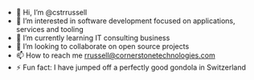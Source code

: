 - 👋 Hi, I’m @cstrrussell
- 👀 I’m interested in software development focused on applications, services and tooling
- 🌱 I’m currently learning IT consulting business
- 💞️ I’m looking to collaborate on open source projects
- 📫 How to reach me rrussell@cornerstonetechnologies.com
- ⚡ Fun fact: I have jumped off a perfectly good gondola in Switzerland

<!---
cstrrussell/cstrrussell is a ✨ special ✨ repository because its `README.md` (this file) appears on your GitHub profile.
You can click the Preview link to take a look at your changes.
--->
